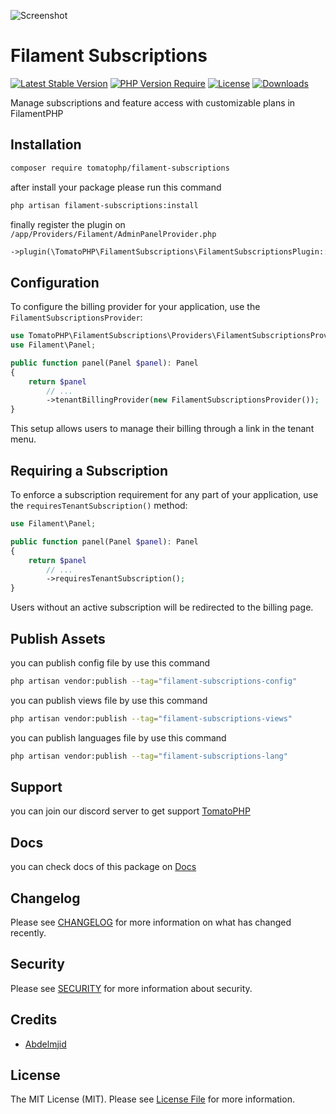 ![Screenshot](https://raw.githubusercontent.com/tomatophp/filament-subscriptions/master/arts/megoxv-tomato-subscriptions.jpg)

# Filament Subscriptions

[![Latest Stable Version](https://poser.pugx.org/tomatophp/filament-subscriptions/version.svg)](https://packagist.org/packages/tomatophp/filament-subscriptions)
[![PHP Version Require](http://poser.pugx.org/tomatophp/filament-subscriptions/require/php)](https://packagist.org/packages/tomatophp/filament-subscriptions)
[![License](https://poser.pugx.org/tomatophp/filament-subscriptions/license.svg)](https://packagist.org/packages/tomatophp/filament-subscriptions)
[![Downloads](https://poser.pugx.org/tomatophp/filament-subscriptions/d/total.svg)](https://packagist.org/packages/tomatophp/filament-subscriptions)

Manage subscriptions and feature access with customizable plans in FilamentPHP

## Installation

```bash
composer require tomatophp/filament-subscriptions
```
after install your package please run this command

```bash
php artisan filament-subscriptions:install
```

finally register the plugin on `/app/Providers/Filament/AdminPanelProvider.php`

```php
->plugin(\TomatoPHP\FilamentSubscriptions\FilamentSubscriptionsPlugin::make())
```

## Configuration

To configure the billing provider for your application, use the `FilamentSubscriptionsProvider`:

```php
use TomatoPHP\FilamentSubscriptions\Providers\FilamentSubscriptionsProvider;
use Filament\Panel;

public function panel(Panel $panel): Panel
{
    return $panel
        // ...
        ->tenantBillingProvider(new FilamentSubscriptionsProvider());
}
```

This setup allows users to manage their billing through a link in the tenant menu.

## Requiring a Subscription

To enforce a subscription requirement for any part of your application, use the `requiresTenantSubscription()` method:

```php
use Filament\Panel;

public function panel(Panel $panel): Panel
{
    return $panel
        // ...
        ->requiresTenantSubscription();
}
```

Users without an active subscription will be redirected to the billing page.

## Publish Assets

you can publish config file by use this command

```bash
php artisan vendor:publish --tag="filament-subscriptions-config"
```

you can publish views file by use this command

```bash
php artisan vendor:publish --tag="filament-subscriptions-views"
```

you can publish languages file by use this command

```bash
php artisan vendor:publish --tag="filament-subscriptions-lang"
```

## Support

you can join our discord server to get support [TomatoPHP](https://discord.gg/vKV9U7gD3c)

## Docs

you can check docs of this package on [Docs](https://docs.tomatophp.com/filament/filament-withdrawals)

## Changelog

Please see [CHANGELOG](CHANGELOG.md) for more information on what has changed recently.

## Security

Please see [SECURITY](SECURITY.md) for more information about security.

## Credits

- [Abdelmjid](https://wa.me/201091523908)

## License

The MIT License (MIT). Please see [License File](LICENSE.md) for more information.


